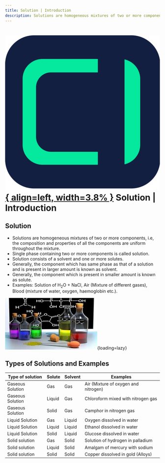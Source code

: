 ```yaml
---
title: Solution | Introduction
description: Solutions are homogeneous mixtures of two or more components, i.e, the composition and properties of all the components are uniform throughout the mixture.
---
```


# [![ChemistryEdu Logo](../../images/favicon.svg){ align=left, width=3.8% }](../../index.md)  Solution | Introduction

## Solution

* Solutions are homogeneous mixtures of two or more components, i.e, the composition and properties of all the components are uniform throughout the mixture.
* Single phase containing two or more components is called solution.
* Solution consists of a solvent and one or more solutes.
* Generally, the component which has same phase as that of a solution and is present in larger amount is known as solvent.
* Generally, the component which is present in smaller amount is known as solute.
* Examples: Solution of H<sub>2</sub>O + NaCl, Air (Mixture of different gases), Blood (mixture of water, oxygen, haemoglobin etc.).

![Liquid Solution](images/solution.jpg){loading=lazy}

## Types of Solutions and Examples

Type of solution |	Solute    |	Solvent  |	Examples                            |
-----------------|------------|----------|--------------------------------------|
Gaseous Solution | Gas	      | Gas	     | Air (Mixture of oxygen and nitrogen) |
Gaseous Solution | Liquid	    | Gas	     | Chloroform mixed with nitrogen gas   |
Gaseous Solution | Solid	    | Gas      | Camphor in nitrogen gas              |
Liquid Solution	 | Gas	      | Liquid	 | Oxygen dissolved in water            |
Liquid Solution	 | Liquid	    | Liquid	 | Ethanol dissolved in water           |
Liquid Solution	 | Solid	    | Liquid	 | Glucose dissolved in water           |
Solid solution	 | Gas	      | Solid	   | Solution of hydrogen in palladium    |
Solid solution	 | Liquid     |	Solid	   | Amalgam of mercury with sodium       |
Solid solution	 | Solid	    | Solid	   | Copper dissolved in gold (Alloys)    |
